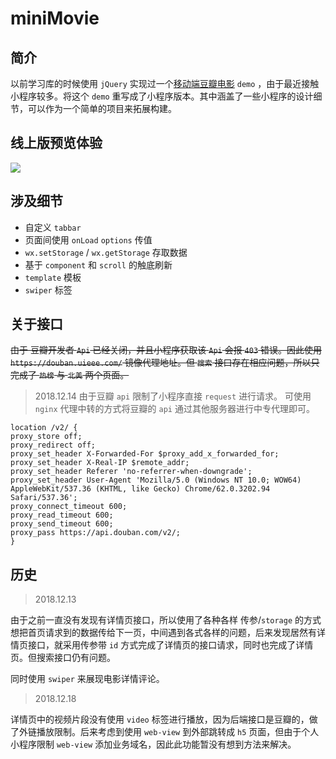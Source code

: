 # miniMovie
## 简介
以前学习库的时候使用 `jQuery` 实现过一个[移动端豆瓣电影](https://github.com/evenyao/douban-movie-mobile) `demo` ，由于最近接触小程序较多。将这个 `demo` 重写成了小程序版本。其中涵盖了一些小程序的设计细节，可以作为一个简单的项目来拓展构建。

## 线上版预览体验
![](https://evenyao-1257191344.cos.ap-chengdu.myqcloud.com/%E7%AE%80e%E7%94%B5%E5%BD%B1.jpg)

## 涉及细节
- 自定义 `tabbar`
- 页面间使用 `onLoad` `options` 传值
- `wx.setStorage` / `wx.getStorage` 存取数据
- 基于 `component` 和 `scroll` 的触底刷新
- `template` 模板
- `swiper` 标签

## 关于接口
~~由于 豆瓣开发者 `Api` 已经关闭，并且小程序获取该 `Api` 会报 `403` 错误。因此使用 `https://douban.uieee.com/` 镜像代理地址。但 `搜索` 接口存在相应问题，所以只完成了 `热榜` 与 `北美` 两个页面。~~

> 2018.12.14
由于豆瓣 `api` 限制了小程序直接 `request` 进行请求。
可使用 `nginx` 代理中转的方式将豆瓣的 `api` 通过其他服务器进行中专代理即可。
```
location /v2/ {
proxy_store off;
proxy_redirect off;
proxy_set_header X-Forwarded-For $proxy_add_x_forwarded_for;
proxy_set_header X-Real-IP $remote_addr;
proxy_set_header Referer 'no-referrer-when-downgrade';
proxy_set_header User-Agent 'Mozilla/5.0 (Windows NT 10.0; WOW64) AppleWebKit/537.36 (KHTML, like Gecko) Chrome/62.0.3202.94 Safari/537.36';
proxy_connect_timeout 600;
proxy_read_timeout 600;
proxy_send_timeout 600;
proxy_pass https://api.douban.com/v2/;
}
```

## 历史
> 2018.12.13

由于之前一直没有发现有详情页接口，所以使用了各种各样 传参/`storage` 的方式想把首页请求到的数据传给下一页，中间遇到各式各样的问题，后来发现居然有详情页接口，就采用传参带 `id` 方式完成了详情页的接口请求，同时也完成了详情页。但搜索接口仍有问题。

同时使用 `swiper` 来展现电影详情评论。

> 2018.12.18

详情页中的视频片段没有使用 `video` 标签进行播放，因为后端接口是豆瓣的，做了外链播放限制。后来考虑到使用 `web-view` 到外部跳转成 `h5` 页面，但由于个人小程序限制 `web-view` 添加业务域名，因此此功能暂没有想到方法来解决。
